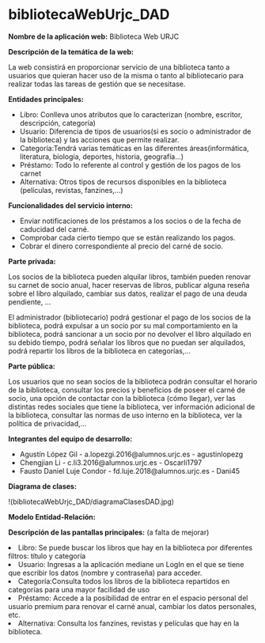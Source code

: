 # bibliotecaWebUrjc_DAD

**Nombre de la aplicación web:** Biblioteca Web URJC

**Descripción de la temática de la web:**
<p>La web consistirá en proporcionar servicio de una biblioteca tanto a usuarios que quieran hacer uso de la misma o tanto al bibliotecario para realizar todas las tareas de gestión que se necesitase. </p>

**Entidades principales:**
<ul>
<li> Libro: Conlleva unos atributos que lo caracterizan (nombre, escritor, descripción, categoría) </li>
<li>Usuario: Diferencia de tipos de usuarios(si es socio o administrador de la biblioteca) y las acciones que permite realizar.</li>
<li>Categoría:Tendrá varias temáticas en las diferentes áreas(informática, literatura, biología, deportes, historia, geografía...)</li>
<li>Préstamo: Todo lo referente al control y gestión de los pagos de los carnet</li>
<li>Alternativa: Otros tipos de recursos disponibles en la biblioteca (películas, revistas, fanzines,...) </li>
</ul>

**Funcionalidades del servicio interno:**
<ul>
<li>Enviar notificaciones de los préstamos a los socios o de la fecha de caducidad del carné.</li>
<li>Comprobar cada cierto tiempo que se están realizando los pagos.</li>
<li>Cobrar el dinero correspondiente al precio del carné de socio.</li>
</ul>  

**Parte privada:**
<p>Los socios de la biblioteca pueden alquilar libros, también pueden renovar su carnet de socio anual, hacer reservas de libros, publicar alguna reseña sobre el libro alquilado, cambiar sus datos, realizar el pago de una deuda pendiente, ... </p>
<p>El administrador (bibliotecario) podrá gestionar el pago de los socios de la biblioteca, podrá expulsar a un socio por su mal comportamiento en la biblioteca, podrá sancionar a un socio por no devolver el libro alquilado en su debido tiempo, podrá señalar los libros que no puedan ser alquilados, podrá repartir los libros de la biblioteca en categorías,... </p>

**Parte pública:**
<p>Los usuarios que no sean socios de la biblioteca podrán consultar el horario de la biblioteca, consultar los precios y beneficios de poseer el carné de socio, una opción de contactar con la biblioteca (cómo llegar), ver las distintas redes sociales que tiene la biblioteca, ver información adicional de la biblioteca, consultar las normas de uso interno en la biblioteca, ver la política de privacidad,...</p>

**Integrantes del equipo de desarrollo:**
<ul>
<li> Agustín López Gil - a.lopezgi.2016@alumnos.urjc.es - agustinlopezg</li>
<li> Chengjian Li - c.li3.2016@alumnos.urjc.es - Oscarli1797</li>
<li> Fausto Daniel Luje Condor - fd.luje.2018@alumnos.urjc.es - Dani45</li>
</ul>

**Diagrama de clases:**

!(bibliotecaWebUrjc_DAD/diagramaClasesDAD.jpg)

**Modelo Entidad-Relación:**


**Descripción de las pantallas principales:** (a falta de mejorar)

<li> Libro: Se puede buscar los libros que hay en la biblioteca por diferentes filtros: título y categoría </li>
<li>Usuario: Ingresas a la aplicación mediane un LogIn en el que se tiene que escribir los datos (nombre y contraseña) para acceder.</li>
<li>Categoría:Consulta todos los libros de la biblioteca repartidos en categorías para una mayor facilidad de uso</li>
<li>Préstamo: Accede a la posibilidad de entrar en el espacio personal del usuario premium para renovar el carné anual, cambiar los datos personales, etc.</li>
<li>Alternativa: Consulta los fanzines, revistas y películas que hay en la biblioteca. </li>
